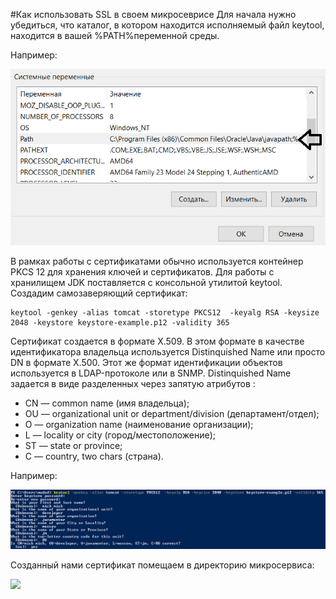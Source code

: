 #Как использовать SSL в своем микросеврисе
Для начала нужно убедиться, что каталог, в котором находится исполняемый файл keytool, находится в вашей %PATH%переменной среды.

Например:

![](environment_variables_system.png)

В рамках работы с сертификатами обычно 
используется контейнер PKCS 12 для хранения ключей и 
сертификатов.
Для работы с хранилищем JDK поставляется с 
консольной утилитой keytool.
Создадим самозаверяющий сертификат:

```
keytool -genkey -alias tomcat -storetype PKCS12  -keyalg RSA -keysize 2048 -keystore keystore-example.p12 -validity 365
```

Сертификат создается в формате X.509. В этом формате в качестве идентификатора владельца используется Distinquished Name или просто DN в формате X.500. Этот же формат идентификации объектов используется в LDAP-протоколе или в SNMP. Distinquished Name задается в виде разделенных через запятую атрибутов :

+ CN — common name (имя владельца);
+ OU — organizational unit or department/division (департамент/отдел);
+ O — organization name (наименование организации);
+ L — locality or city (город/местоположение);
+ ST — state or province;
+ C — country, two chars (страна).

Например:

![](keytool.png)

Созданный нами сертификат помещаем в директорию микросервиса:

![](.)



